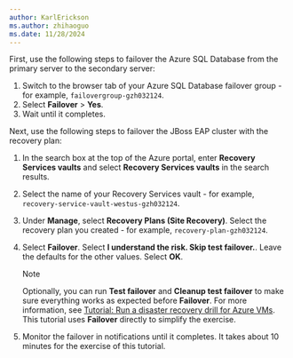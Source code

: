 ```yaml
---
author: KarlErickson
ms.author: zhihaoguo
ms.date: 11/28/2024
---
```


First, use the following steps to failover the Azure SQL Database from the primary server to the secondary server:

1. Switch to the browser tab of your Azure SQL Database failover group - for example, `failovergroup-gzh032124`.
1. Select **Failover** > **Yes**.
1. Wait until it completes.

Next, use the following steps to failover the JBoss EAP cluster with the recovery plan:

1. In the search box at the top of the Azure portal, enter **Recovery Services vaults** and select **Recovery Services vaults** in the search results.

1. Select the name of your Recovery Services vault - for example, `recovery-service-vault-westus-gzh032124`.

1. Under **Manage**, select **Recovery Plans (Site Recovery)**. Select the recovery plan you created - for example, `recovery-plan-gzh032124`.

1. Select **Failover**. Select **I understand the risk. Skip test failover.**. Leave the defaults for the other values. Select **OK**.

   > [!NOTE]
   > Optionally, you can run **Test failover** and **Cleanup test failover** to make sure everything works as expected before **Failover**. For more information, see [Tutorial: Run a disaster recovery drill for Azure VMs](/azure/site-recovery/azure-to-azure-tutorial-dr-drill). This tutorial uses **Failover** directly to simplify the exercise.

1. Monitor the failover in notifications until it completes. It takes about 10 minutes for the exercise of this tutorial.
